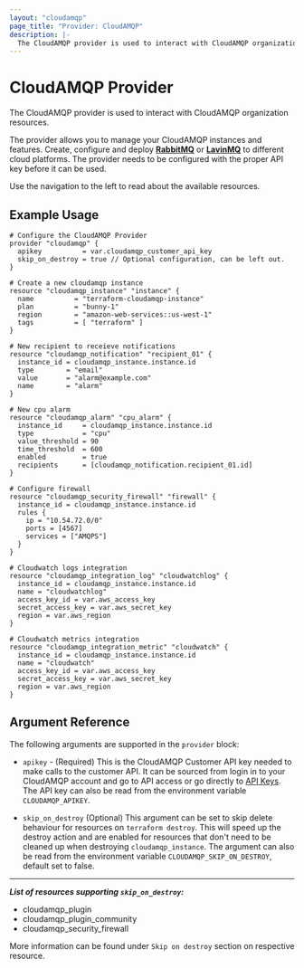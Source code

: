 ```yaml
---
layout: "cloudamqp"
page_title: "Provider: CloudAMQP"
description: |-
  The CloudAMQP provider is used to interact with CloudAMQP organization resources.
---
```


# CloudAMQP Provider

The CloudAMQP provider is used to interact with CloudAMQP organization resources.

The provider allows you to manage your CloudAMQP instances and features. Create, configure and deploy [**RabbitMQ**](https://www.rabbitmq.com/) or [**LavinMQ**](https://lavinmq.com/) to different cloud platforms. The provider needs to be configured with the proper API key before it can be used.

Use the navigation to the left to read about the available resources.

## Example Usage

```hcl
# Configure the CloudAMQP Provider
provider "cloudamqp" {
  apikey          = var.cloudamqp_customer_api_key
  skip_on_destroy = true // Optional configuration, can be left out.
}

# Create a new cloudamqp instance
resource "cloudamqp_instance" "instance" {
  name          = "terraform-cloudamqp-instance"
  plan          = "bunny-1"
  region        = "amazon-web-services::us-west-1"
  tags          = [ "terraform" ]
}

# New recipient to receieve notifications
resource "cloudamqp_notification" "recipient_01" {
  instance_id = cloudamqp_instance.instance.id
  type        = "email"
  value       = "alarm@example.com"
  name        = "alarm"
}

# New cpu alarm
resource "cloudamqp_alarm" "cpu_alarm" {
  instance_id     = cloudamqp_instance.instance.id
  type            = "cpu"
  value_threshold = 90
  time_threshold  = 600
  enabled         = true
  recipients      = [cloudamqp_notification.recipient_01.id]
}

# Configure firewall
resource "cloudamqp_security_firewall" "firewall" {
  instance_id = cloudamqp_instance.instance.id
  rules {
    ip = "10.54.72.0/0"
    ports = [4567]
    services = ["AMQPS"]
  }
}

# Cloudwatch logs integration
resource "cloudamqp_integration_log" "cloudwatchlog" {
  instance_id = cloudamqp_instance.instance.id
  name = "cloudwatchlog"
  access_key_id = var.aws_access_key
  secret_access_key = var.aws_secret_key
  region = var.aws_region
}

# Cloudwatch metrics integration
resource "cloudamqp_integration_metric" "cloudwatch" {
  instance_id = cloudamqp_instance.instance.id
  name = "cloudwatch"
  access_key_id = var.aws_access_key
  secret_access_key = var.aws_secret_key
  region = var.aws_region
}
```

## Argument Reference

The following arguments are supported in the `provider` block:

* `apikey` - (Required) This is the CloudAMQP Customer API key needed to make calls to the customer API.
             It can be sourced from login in to your CloudAMQP account and go to API access or go
             directly to [API Keys](https://customer.cloudamqp.com/apikeys).
             The API key can also be read from the environment variable `CLOUDAMQP_APIKEY`.

* `skip_on_destroy` (Optional) This argument can be set to skip delete behaviour for resources on
                    `terraform destroy`. This will speed up the destroy action and are enabled for
                    resources that don't need to be cleaned up when destroying `cloudamqp_instance`.
                    The argument can also be read from the environment variable `CLOUDAMQP_SKIP_ON_DESTROY`,
                    default set to false.

___

***List of resources supporting `skip_on_destroy`:***

* cloudamqp_plugin
* cloudamqp_plugin_community
* cloudamqp_security_firewall

More information can be found under `Skip on destroy` section on respective resource.
